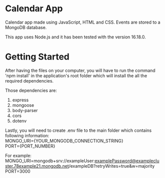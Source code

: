 # Calendar App
Calendar app made using JavaScript, HTML and CSS. Events are stored to a MongoDB database.

This app uses Node.js and it has been tested with the version 16.18.0.

# Getting Started
After having the files on your computer,
you will have to run the command 'npm install' in the application's root folder which will install the all the required dependencies.

Those dependencies are:
1. express
2. mongoose
3. body-parser
4. cors
5. dotenv

Lastly, you will need to create .env file to the main folder which contains following information:   
MONGO_URI={YOUR_MONGODB_CONNECTION_STRING}   
PORT={PORT_NUMBER}

For example:   
MONGO_URI=mongodb+srv://exampleUser:examplePassword@examplecluster.78example21.mongodb.net/exampleDB?retryWrites=true&w=majority   
PORT=3000